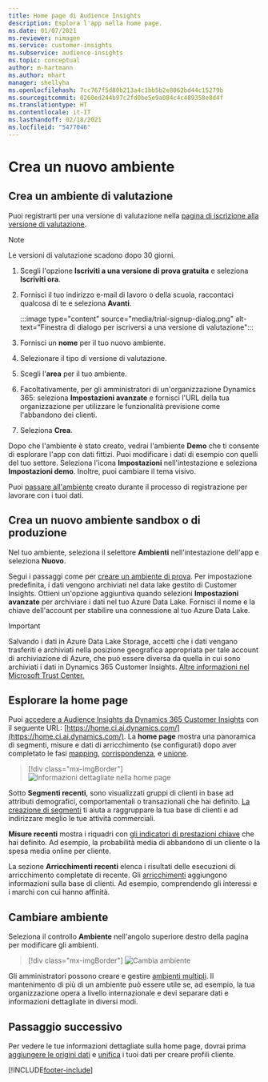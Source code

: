 ```yaml
---
title: Home page di Audience Insights
description: Esplora l'app nella home page.
ms.date: 01/07/2021
ms.reviewer: nimagen
ms.service: customer-insights
ms.subservice: audience-insights
ms.topic: conceptual
author: m-hartmann
ms.author: mhart
manager: shellyha
ms.openlocfilehash: 7cc767f5d80b213a4c1bb5b2e8062bd44c15279b
ms.sourcegitcommit: 0260ed244b97c2fd0be5e9a084c4c489358e8d4f
ms.translationtype: HT
ms.contentlocale: it-IT
ms.lasthandoff: 02/18/2021
ms.locfileid: "5477046"
---
```

# <a name="create-a-new-environment"></a>Crea un nuovo ambiente

## <a name="create-a-trial-environment"></a>Crea un ambiente di valutazione

Puoi registrarti per una versione di valutazione nella [pagina di iscrizione alla versione di valutazione](https://dynamics.microsoft.com/get-started/free-trial/?appname=customerinsights). 

> [!NOTE]
> Le versioni di valutazione scadono dopo 30 giorni.

1. Scegli l'opzione **Iscriviti a una versione di prova gratuita** e seleziona **Iscriviti ora**.

1. Fornisci il tuo indirizzo e-mail di lavoro o della scuola, raccontaci qualcosa di te e seleziona **Avanti**.

   :::image type="content" source="media/trial-signup-dialog.png" alt-text="Finestra di dialogo per iscriversi a una versione di valutazione":::

1. Fornisci un **nome** per il tuo nuovo ambiente. 

1. Selezionare il tipo di versione di valutazione.

1. Scegli l'**area** per il tuo ambiente.

1. Facoltativamente, per gli amministratori di un'organizzazione Dynamics 365: seleziona **Impostazioni avanzate** e fornisci l'URL della tua organizzazione per utilizzare le funzionalità previsione come l'abbandono dei clienti.

1. Seleziona **Crea**. 

Dopo che l'ambiente è stato creato, vedrai l'ambiente **Demo** che ti consente di esplorare l'app con dati fittizi. Puoi modificare i dati di esempio con quelli del tuo settore. Seleziona l'icona **Impostazioni** nell'intestazione e seleziona **Impostazioni demo**. Inoltre, puoi cambiare il tema visivo. 

Puoi [passare all'ambiente](#switch-environments) creato durante il processo di registrazione per lavorare con i tuoi dati.

## <a name="create-a-new-production-or-sandbox-environment"></a>Crea un nuovo ambiente sandbox o di produzione

Nel tuo ambiente, seleziona il selettore **Ambienti** nell'intestazione dell'app e seleziona **Nuovo**.

Segui i passaggi come per [creare un ambiente di prova](#create-a-trial-environment). Per impostazione predefinita, i dati vengono archiviati nel data lake gestito di Customer Insights. Ottieni un'opzione aggiuntiva quando selezioni **Impostazioni avanzate** per archiviare i dati nel tuo Azure Data Lake. Fornisci il nome e la chiave dell'account per stabilire una connessione al tuo Azure Data Lake. 

> [!IMPORTANT]
> Salvando i dati in Azure Data Lake Storage, accetti che i dati vengano trasferiti e archiviati nella posizione geografica appropriata per tale account di archiviazione di Azure, che può essere diversa da quella in cui sono archiviati i dati in Dynamics 365 Customer Insights. [Altre informazioni nel Microsoft Trust Center.](https://www.microsoft.com/trust-center)

## <a name="explore-the-home-page"></a>Esplorare la home page

Puoi [accedere a Audience Insights da Dynamics 365 Customer Insights](https://home.ci.ai.dynamics.com/) con il seguente URL: [https://home.ci.ai.dynamics.com/](https://home.ci.ai.dynamics.com/).
La **home page** mostra una panoramica di segmenti, misure e dati di arricchimento (se configurati) dopo aver completato le fasi [mapping](map-entities.md), [corrispondenza](match-entities.md), e [unione](merge-entities.md).

> [!div class="mx-imgBorder"] 
> ![Informazioni dettagliate nella home page](media/home-page-insights.png "Informazioni dettagliate nella home page")

Sotto **Segmenti recenti**, sono visualizzati gruppi di clienti in base ad attributi demografici, comportamentali o transazionali che hai definito. [La creazione di segmenti](segments.md) ti aiuta a raggruppare la tua base di clienti e ad indirizzare meglio le tue attività commerciali.

**Misure recenti** mostra i riquadri con [gli indicatori di prestazioni chiave](measures.md) che hai definito. Ad esempio, la probabilità media di abbandono di un cliente o la spesa media online per cliente.

La sezione **Arricchimenti recenti** elenca i risultati delle esecuzioni di arricchimento completate di recente. Gli [arricchimenti](enrichment-hub.md) aggiungono informazioni sulla base di clienti. Ad esempio, comprendendo gli interessi e i marchi con cui hanno affinità.

## <a name="switch-environments"></a>Cambiare ambiente

Seleziona il controllo **Ambiente** nell'angolo superiore destro della pagina per modificare gli ambienti.

> [!div class="mx-imgBorder"] 
> ![Cambia ambiente](media/home-page-environment-switcher.png "Cambia ambiente")

Gli amministratori possono creare e gestire [ambienti multipli](manage-environments.md). Il mantenimento di più di un ambiente può essere utile se, ad esempio, la tua organizzazione opera a livello internazionale e devi separare dati e informazioni dettagliate in diversi modi.

## <a name="next-step"></a>Passaggio successivo

Per vedere le tue informazioni dettagliate sulla home page, dovrai prima [aggiungere le origini dati](data-sources.md) e [unifica](data-unification.md) i tuoi dati per creare profili cliente.


[!INCLUDE[footer-include](../includes/footer-banner.md)]